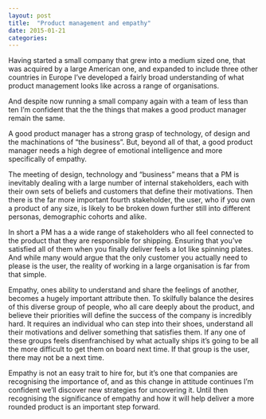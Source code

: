 ```yaml
---
layout: post
title:  "Product management and empathy"
date: 2015-01-21  
categories:
---
```

Having started a small company that grew into a medium sized one, that was acquired by a large American one, and expanded to include three other countries in Europe I’ve developed a fairly broad understanding of what product management looks like across a range of organisations.

And despite now running a small company again with a team of less than ten I’m confident that the the things that makes a good product manager remain the same.

A good product manager has a strong grasp of technology, of design and the machinations of “the business”. But, beyond all of that, a good product manager needs a high degree of emotional intelligence and more specifically of empathy.

The meeting of design, technology and “business” means that a PM is inevitably dealing with a large number of internal stakeholders, each with their own sets of beliefs and customers that define their motivations. Then there is the far more important fourth stakeholder, the user, who if you own a product of any size, is likely to be broken down further still into different personas, demographic cohorts and alike.

In short a PM has a a wide range of stakeholders who all feel connected to the product that they are responsible for shipping. Ensuring that you’ve satisfied all of them when you finally deliver feels a lot like spinning plates. And while many would argue that the only customer you actually need to please is the user, the reality of working in a large organisation is far from that simple.

Empathy, ones ability to understand and share the feelings of another, becomes a hugely important attribute then. To skilfully balance the desires of this diverse group of people, who all care deeply about the product, and believe their priorities will define the success of the company is incredibly hard. It requires an individual who can step into their shoes, understand all their motivations and deliver something that satisfies them. If any one of these groups feels disenfranchised by what actually ships it’s going to be all the more difficult to get them on board next time. If that group is the user, there may not be a next time.

Empathy is not an easy trait to hire for, but it’s one that companies are recognising the importance of, and as this change in attitude continues I’m confident we’ll discover new strategies for uncovering it. Until then recognising the significance of empathy and how it will help deliver a more rounded product is an important step forward.
